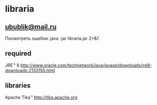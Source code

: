# libraria
## ubublik@mail.ru

Посмотреть ошибки: java -jar libraria.jar 2>&1

## required
JRE™ 8 http://www.oracle.com/technetwork/java/javase/downloads/jre8-downloads-2133155.html

## libraries
Apache Tika™ http://tika.apache.org

